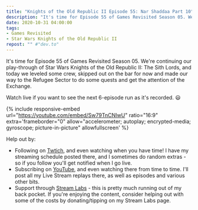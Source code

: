 ```yaml
---
title: "Knights of the Old Republic II Episode 55: Nar Shaddaa Part 10"
description: "It's time for Episode 55 of Games Revisited Season 05. We're continuing our play-through of Star Wars Knights of the Old Republic II: The Sith Lords, and today we leveled some crew, skipped out on the bar for now and made our way to the Refugee Sector to do some quests and get the attention of the Exchange."
date: 2020-10-31 04:00:00
tags:
- Games Revisited
- Star Wars Knights of the Old Republic II
repost: "" #"dev.to"
---
```


It's time for Episode 55 of Games Revisited Season 05. We're continuing our play-through of Star Wars Knights of the Old Republic II: The Sith Lords, and today we leveled some crew, skipped out on the bar for now and made our way to the Refugee Sector to do some quests and get the attention of the Exchange.

Watch live if you want to see the next 6-episode run as it's recorded. :smiley:
<!--more-->

{% include responsive-embed url="https://youtube.com/embed/Sw79TnCNIwU" ratio="16:9" extra='frameborder="0" allow="accelerometer; autoplay; encrypted-media; gyroscope; picture-in-picture" allowfullscreen' %}

Help out by:
 * Following on [Twtich](https://twitch.tv/AnonJr_Live), and even watching when you have time! I have my streaming schedule posted there, and I sometimes do random extras - so if you follow you'll get notified when I go live.
 * Subscribing on [YouTube](http://www.youtube.com/channel/UCXafqhKHbkSUIrq0LAuu0tw), and even watching there from time to time. I'll post all my Live Stream replays there, as well as episodes and various other bits.
 * Support through [Stream Labs](https://streamlabs.com/anonjr_live) - this is pretty much running out of my back pocket. If you're enjoying the content, consider helping out with some of the costs by donating/tipping on my Stream Labs page.